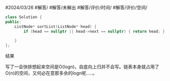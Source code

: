 #2024/03/26 #解答/ #解答/未解出  #解答/评价/时间/ #解答/评价/空间/ 

``` cpp
class Solution {
public:
	ListNode* sortList(ListNode* head) {
		if (head == nullptr || head->next == nullptr) { return head; }
		
	}
};
```

结果

写了一会快排想起来空间是O(logn)，自底向上归并不会写。链表本身就占用了O(n)的空间，又何必在意那多余的logn呢.....。